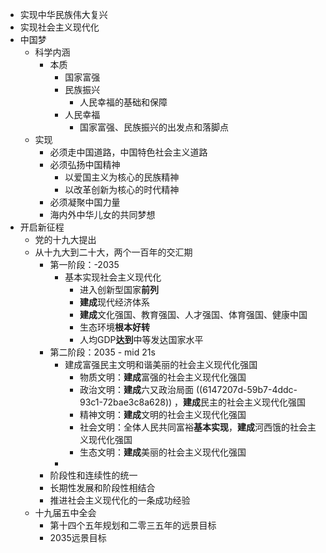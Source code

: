 - 实现中华民族伟大复兴
- 实现社会主义现代化
- 中国梦
	- 科学内涵
		- 本质
			- 国家富强
			- 民族振兴
				- 人民幸福的基础和保障
			- 人民幸福
				- 国家富强、民族振兴的出发点和落脚点
	- 实现
		- 必须走中国道路，中国特色社会主义道路
		- 必须弘扬中国精神
			- 以爱国主义为核心的民族精神
			- 以改革创新为核心的时代精神
		- 必须凝聚中国力量
		- 海内外中华儿女的共同梦想
- 开启新征程
	- 党的十九大提出
	- 从十九大到二十大，两个一百年的交汇期
		- 第一阶段：-2035
			- 基本实现社会主义现代化
				- 进入创新型国家**前列**
				- **建成**现代经济体系
				- **建成**文化强国、教育强国、人才强国、体育强国、健康中国
				- 生态环境**根本好转**
				- 人均GDP**达到**中等发达国家水平
		- 第二阶段：2035 - mid 21s
			- 建成富强民主文明和谐美丽的社会主义现代化强国
				- 物质文明：**建成**富强的社会主义现代化强国
				- 政治文明：**建成**六又政治局面 ((6147207d-59b7-4ddc-93c1-72bae3c8a628)) ，**建成**民主的社会主义现代化强国
				- 精神文明：**建成**文明的社会主义现代化强国
				- 社会文明：全体人民共同富裕**基本实现**，**建成**河西饿的社会主义现代化强国
				- 生态文明：**建成**美丽的社会主义现代化强国
			-
		- 阶段性和连续性的统一
		- 长期性发展和阶段性相结合
		- 推进社会主义现代化的一条成功经验
	- 十九届五中全会
		- 第十四个五年规划和二零三五年的远景目标
		- 2035远景目标